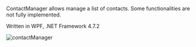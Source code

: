 ContactManager allows manage a list of contacts.
Some functionalities are not fully implemented.

Written in WPF, .NET Framework 4.7.2

![contactManager](https://user-images.githubusercontent.com/72929760/200711005-28dfc5ce-b076-4f70-9baa-5a9434c8b650.png)

